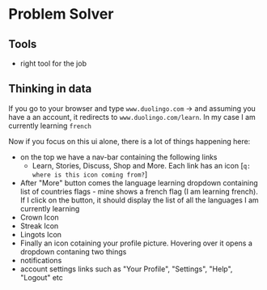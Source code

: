 # Problem Solver

## Tools
- right tool for the job

## Thinking in data

If you go to your browser and type `www.duolingo.com` -> and assuming you have a an account, it redirects to `www.duolingo.com/learn`. In my case I am currently learning `french`

Now if you focus on this ui alone, there is a lot of things happening here:
- on the top we have a nav-bar containing the following links
  - Learn, Stories, Discuss, Shop and More. Each link has an icon [`q: where is this icon coming from?`]
- After "More" button comes the language learning dropdown containing list of countries flags - mine shows a french flag (I am learning french). If I click on the button, it should display the list of all the languages I am currently learning
- Crown Icon
- Streak Icon
- Lingots Icon
- Finally an icon cotaining your profile picture. Hovering over it opens a dropdown contaning two things
 - notifications
 - account settings links such as "Your Profile", "Settings", "Help", "Logout" etc
